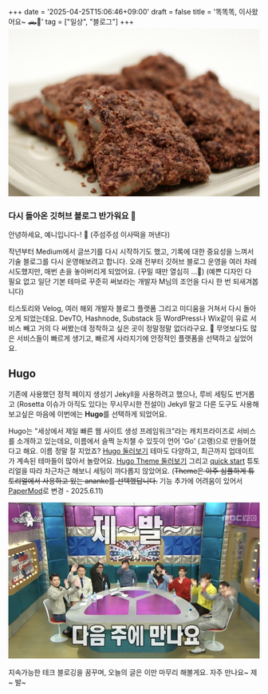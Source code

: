 +++
date = '2025-04-25T15:06:46+09:00'
draft = false
title = '똑똑똑, 이사왔어요~ 🛻💨'
tag = ["일상", "블로그"]
+++
![이사떡](/images/Sirutteok.jpg)
### 다시 돌아온 깃허브 블로그 반가워요 👋
안녕하세요, 예니입니다-! 👻 (주섬주섬 이사떡을 꺼낸다)

작년부터 Medium에서 글쓰기를 다시 시작하기도 했고, 기록에 대한 중요성을 느껴서 기술 블로그를 다시 운영해보려고 합니다.
오래 전부터 깃허브 블로그 운영을 여러 차례 시도했지만, 매번 손을 놓아버리게 되었어요. (꾸밀 때만 열심히 ...🎨)  (예쁜 디자인 다 필요 없고 일단 기본 테마로 꾸준히 써보라는 개발자 M님의 조언을 다시 한 번 되새겨봅니다) 

티스토리와 Velog, 여러 해외 개발자 블로그 플랫폼 그리고 미디움을 거쳐서 다시 돌아오게 되었는데요. DevTO, Hashnode, Substack 등 WordPress나 Wix같이 유료 서비스 빼고 거의 다 써봤는데 정착하고 싶은 곳이 정말정말 없더라구요. 🥲 무엇보다도 많은 서비스들이 빠르게 생기고, 빠르게 사라지기에 안정적인 플랫폼을 선택하고 싶었어요.

## Hugo
기존에 사용했던 정적 페이지 생성기 Jekyll을 사용하려고 했으나, 루비 세팅도 번거롭고 (Rosetta 이슈가 아직도 있다는 무시무시한 전설이) Jekyll 말고 다른 도구도 사용해보고싶은 마음에 이번에는 **Hugo**를 선택하게 되었어요.

Hugo는 "세상에서 제일 빠른 웹 사이트 생성 프레임워크"라는 캐치프라이즈로 서비스를 소개하고 있는데요, 이름에서 슬쩍 눈치챌 수 있듯이 언어 'Go' (고랭)으로 만들어졌다고 해요. 이름 정말 잘 지었죠? [Hugo 둘러보기](https://gohugo.io) 테마도 다양하고, 최근까지 업데이트가 계속된 테마들이 많아서 놀랐어요. [Hugo Theme 둘러보기](https://themes.gohugo.io) 그리고 [quick start](https://gohugo.io/getting-started/quick-start/) 튜토리얼을 따라 차근차근 해보니 세팅이 까다롭지 않았어요. (~~Theme은 아주 심플하게 튜토리얼에서 사용하고 있는 ananke를 선택했답니다.~~ 기능 추가에 어려움이 있어서 [PaperMod](https://github.com/adityatelange/hugo-PaperMod)로 변경 - 2025.6.11)

![Bye](/images/Bye.png)

지속가능한 테크 블로깅을 꿈꾸며, 오늘의 글은 이만 마무리 해볼게요. 자주 만나요~ 
제~ 발~